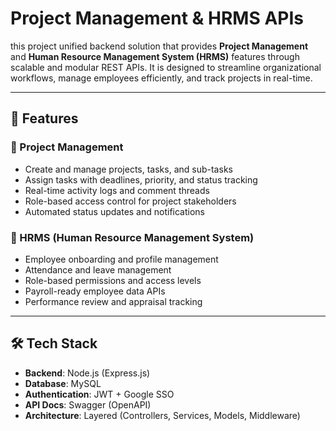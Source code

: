 # Project Management & HRMS APIs

this project unified backend solution that provides **Project Management** and **Human Resource Management System (HRMS)** features through scalable and modular REST APIs. It is designed to streamline organizational workflows, manage employees efficiently, and track projects in real-time.  

---

## 🚀 Features

### 📌 Project Management
- Create and manage projects, tasks, and sub-tasks  
- Assign tasks with deadlines, priority, and status tracking  
- Real-time activity logs and comment threads  
- Role-based access control for project stakeholders  
- Automated status updates and notifications  

### 👥 HRMS (Human Resource Management System)
- Employee onboarding and profile management  
- Attendance and leave management  
- Role-based permissions and access levels  
- Payroll-ready employee data APIs  
- Performance review and appraisal tracking  

---

## 🛠 Tech Stack
- **Backend**: Node.js (Express.js)  
- **Database**: MySQL  
- **Authentication**: JWT + Google SSO  
- **API Docs**: Swagger (OpenAPI)  
- **Architecture**: Layered (Controllers, Services, Models, Middleware)  


